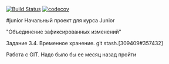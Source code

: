 [![Build Status](https://travis-ci.org/VladimirGladkilh/job4j_design.svg?branch=master)](https://travis-ci.org/VladimirGladkilh/job4j_design)
[![codecov](https://codecov.io/gh/VladimirGladkilh/job4j_design/branch/master/graph/badge.svg)](https://codecov.io/gh/VladimirGladkilh/job4j_design)

#junior
Начальный проект для курса Junior

"Объединение зафиксированных изменений"

Задание 3.4. Временное хранение. git stash.[309409#357432]

Работа с GIT. Надо было бы ее месяц назад пройти